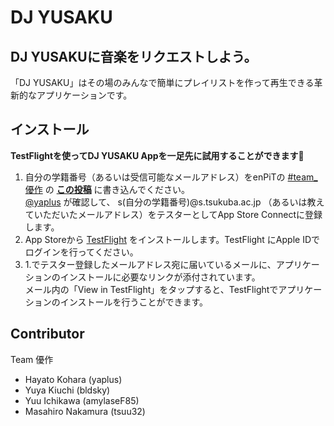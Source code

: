 # DJ YUSAKU

## DJ YUSAKUに音楽をリクエストしよう。

「DJ YUSAKU」はその場のみんなで簡単にプレイリストを作って再生できる革新的なアプリケーションです。  

## インストール
**TestFlightを使ってDJ YUSAKU Appを一足先に試用することができます🎉**
1. 自分の学籍番号（あるいは受信可能なメールアドレス）をenPiTの [#team_優作](https://app.slack.com/client/THHKFQY3H/CM236RA8G) の **[この投稿](https://enpit2019tkb.slack.com/archives/CM236RA8G/p1573648358002600)** に書き込んでください。  
[@yaplus](https://github.com/yaplus) が確認して、 s(自分の学籍番号)@s.tsukuba.ac.jp （あるいは教えていただいたメールアドレス）をテスターとしてApp Store Connectに登録します。
2. App Storeから [TestFlight](https://apps.apple.com/jp/app/testflight/id899247664) をインストールします。TestFlight にApple IDでログインを行ってください。
3. 1.でテスター登録したメールアドレス宛に届いているメールに、アプリケーションのインストールに必要なリンクが添付されています。  
メール内の「View in TestFlight」をタップすると、TestFlightでアプリケーションのインストールを行うことができます。

## Contributor
Team 優作
- Hayato Kohara (yaplus)
- Yuya Kiuchi (bldsky)
- Yuu Ichikawa (amylaseF85)
- Masahiro Nakamura (tsuu32)
